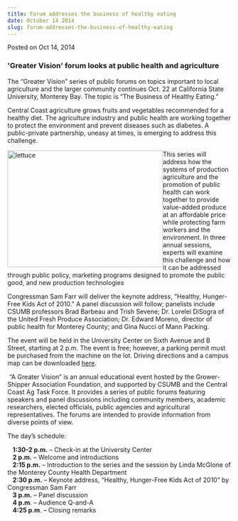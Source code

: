 ```yaml
---
title: Forum addresses the business of healthy eating
date: October 14 2014
slug: forum-addresses-the-business-of-healthy-eating
---
```


 



<span class="date">Posted on Oct 14, 2014    </span>
<h3>&apos;Greater Vision&apos; forum looks at public health and
agriculture</h3>
<p>The &#x201C;Greater Vision&#x201D; series of public forums on topics important
to local agriculture and the larger community continues Oct. 22 at
California State University, Monterey Bay. The topic is &#x201C;The
Business of Healthy Eating.&#x201D;</p>
<p>Central Coast agriculture grows fruits and vegetables
recommended for a healthy diet. The agriculture industry and public
health are working together to protect the environment and prevent
diseases such as diabetes. A public-private partnership, uneasy at
times, is emerging to address this challenge.</p>
<p><img alt="lettuce" src="https://news.csumb.edu/sites/default/files/65/attachments/news/images/lettuce_mix.jpg" style="width:350px; height:263px; float:left">This series will
address how the systems of production agriculture and the promotion
of public health can work together to provide value-added produce
at an affordable price while protecting farm workers and the
environment. In three annual sessions, experts will examine this
challenge and how it can be addressed through public policy,
marketing programs designed to promote the public good, and new
production technologies</img></p>
<p>Congressman Sam Farr will deliver the keynote address, &#x201C;Healthy,
Hunger-Free Kids Act of 2010.&#x201D; A panel discussion will follow;
panelists include CSUMB professors Brad Barbeau and Trish Sevene;
Dr. Lorelei DiSogra of the United Fresh Produce Association; Dr.
Edward Moreno, director of public health for Monterey County; and
Gina Nucci of Mann Packing.</p>
<p>The event will be held in the University Center on Sixth Avenue
and B Street, starting at 2 p.m. The event is free; however, a
parking permit must be purchased from the machine on the lot.
Driving directions and a campus map can be downloaded <a href="https://csumb.edu/maps" rel="nofollow">here</a>.</p>
<p>&#xA0;&#x201C;A Greater Vision&#x201D; is an annual educational event hosted
by the Grower-Shipper Association Foundation, and supported by
CSUMB and the Central Coast Ag Task Force. It provides a series of
public forums featuring speakers and panel discussions including
community members, academic researchers, elected officials, public
agencies and agricultural representatives. The forums are intended
to provide information from diverse points of view.</p>
<p>The day&#x2019;s schedule:</p>
<p>&#xA0; &#xA0;<strong>1:30-2 p.m.</strong> &#x2013; Check-in at the
University Center<br>
&#xA0; &#xA0;<strong>2 p.m.</strong> &#x2013; Welcome and
introductions&#xA0;<br>
&#xA0; &#xA0;<strong>2:15 p.m.</strong> &#x2013; Introduction to the
series and the session by Linda McGlone of the Monterey County
Health Department<br>
&#xA0; &#xA0;<strong>2:30 p.m.</strong> &#x2013; Keynote address,
&#x201C;Healthy, Hunger-Free Kids Act of 2010&#x201D; by Congressman Sam
Farr<br>
&#xA0; &#xA0;<strong>3 p.m.</strong> &#x2013; Panel discussion<br>
&#xA0; &#xA0;<strong>4 p.m</strong>. &#x2013; Audience Q-and-A&#xA0;<br>
&#xA0; &#xA0;<strong>4:25 p.m</strong>. &#x2013; Closing remarks<br>
&#xA0;</br></br></br></br></br></br></br></p>





 
